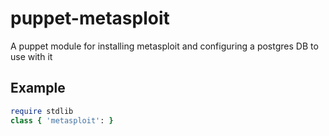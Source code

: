 puppet-metasploit
=================

A puppet module for installing metasploit and configuring a postgres DB to use with it

Example
-------
```ruby
require stdlib
class { 'metasploit': }
```

